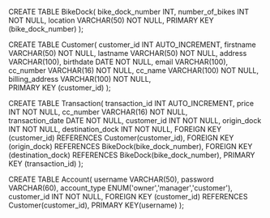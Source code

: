 CREATE TABLE BikeDock(
    bike_dock_number INT,
    number_of_bikes INT NOT NULL,
    location VARCHAR(50) NOT NULL,
    PRIMARY KEY (bike_dock_number)
);

CREATE TABLE Customer(
    customer_id INT AUTO_INCREMENT,
    firstname VARCHAR(50) NOT NULL,
    lastname VARCHAR(50) NOT NULL,
    address VARCHAR(100),
    birthdate DATE NOT NULL,
    email VARCHAR(100),
    cc_number VARCHAR(16) NOT NULL,
    cc_name VARCHAR(100) NOT NULL,
    billing_address VARCHAR(100) NOT NULL,              
    PRIMARY KEY (customer_id)
);

CREATE TABLE Transaction(
    transaction_id INT AUTO_INCREMENT,
    price INT NOT NULL,
    cc_number VARCHAR(16) NOT NULL,              
    transaction_date DATE NOT NULL,
    customer_id INT NOT NULL,
    origin_dock INT NOT NULL,
    destination_dock INT NOT NULL,
    FOREIGN KEY (customer_id) REFERENCES Customer(customer_id),
    FOREIGN KEY (origin_dock) REFERENCES BikeDock(bike_dock_number),
    FOREIGN KEY (destination_dock) REFERENCES BikeDock(bike_dock_number),
    PRIMARY KEY (transaction_id)
);

CREATE TABLE Account(
    username VARCHAR(50),
    password VARCHAR(60),
    account_type ENUM('owner','manager','customer'),
    customer_id INT NOT NULL,
    FOREIGN KEY (customer_id) REFERENCES Customer(customer_id),
    PRIMARY KEY(username)
);